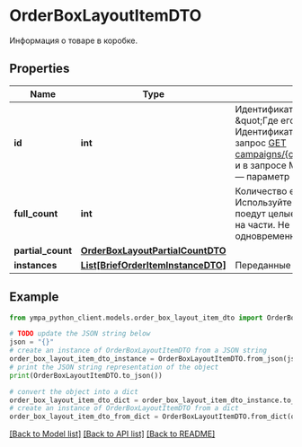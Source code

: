 # OrderBoxLayoutItemDTO

Информация о товаре в коробке.

## Properties

Name | Type | Description | Notes
------------ | ------------- | ------------- | -------------
**id** | **int** | Идентификатор товара в заказе.  {% cut \&quot;Где его взять\&quot; %}  Идентификатор приходит в ответе на запрос [GET campaigns/{campaignId}/orders/{orderId}](../../reference/orders/getOrder.md) и в запросе Маркета [POST order/accept](../../pushapi/reference/orderAccept.md) — параметр &#x60;id&#x60; в &#x60;items&#x60;.  {% endcut %}    | 
**full_count** | **int** | Количество единиц товара в коробке.  Используйте это поле, если в коробке поедут целые товары, не разделенные на части. Не используйте это поле одновременно с &#x60;partialCount&#x60;.  | [optional] 
**partial_count** | [**OrderBoxLayoutPartialCountDTO**](OrderBoxLayoutPartialCountDTO.md) |  | [optional] 
**instances** | [**List[BriefOrderItemInstanceDTO]**](BriefOrderItemInstanceDTO.md) | Переданные вами коды маркировки. | [optional] 

## Example

```python
from ympa_python_client.models.order_box_layout_item_dto import OrderBoxLayoutItemDTO

# TODO update the JSON string below
json = "{}"
# create an instance of OrderBoxLayoutItemDTO from a JSON string
order_box_layout_item_dto_instance = OrderBoxLayoutItemDTO.from_json(json)
# print the JSON string representation of the object
print(OrderBoxLayoutItemDTO.to_json())

# convert the object into a dict
order_box_layout_item_dto_dict = order_box_layout_item_dto_instance.to_dict()
# create an instance of OrderBoxLayoutItemDTO from a dict
order_box_layout_item_dto_from_dict = OrderBoxLayoutItemDTO.from_dict(order_box_layout_item_dto_dict)
```
[[Back to Model list]](../README.md#documentation-for-models) [[Back to API list]](../README.md#documentation-for-api-endpoints) [[Back to README]](../README.md)


